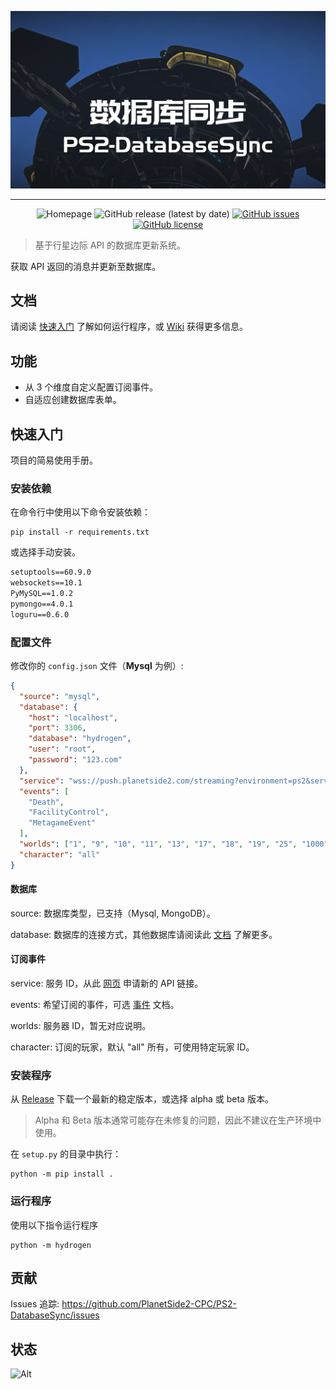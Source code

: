 ![项目横幅](images/banner.png)

***

<div align="center">

![Homepage](https://img.shields.io/badge/%E5%AE%98%E7%BD%91-ps2cpc.site-brightgreen)
![GitHub release (latest by date)](https://img.shields.io/github/v/release/PlanetSide2-CPC/PS2-DatabaseSync)
[![GitHub issues](https://img.shields.io/github/issues/PlanetSide2-CPC/PS2-DatabaseSync)](https://github.com/PlanetSide2-CPC/PS2-DatabaseSync/issues)
[![GitHub license](https://img.shields.io/github/license/PlanetSide2-CPC/PS2-DatabaseSync)](https://github.com/PlanetSide2-CPC/PS2-DatabaseSync/blob/master/LICENSE)

</div>

> 基于行星边际 API 的数据库更新系统。

获取 API 返回的消息并更新至数据库。

## 文档

请阅读 [快速入门](README.md#快速入门) 了解如何运行程序，或 [Wiki](https://github.com/PlanetSide2-CPC/PS2-DatabaseSync/wiki) 获得更多信息。

## 功能

- 从 3 个维度自定义配置订阅事件。
- 自适应创建数据库表单。

## 快速入门

项目的简易使用手册。

### 安装依赖

在命令行中使用以下命令安装依赖：

```shell
pip install -r requirements.txt
```

或选择手动安装。

```requirements.txt
setuptools==60.9.0
websockets==10.1
PyMySQL==1.0.2
pymongo==4.0.1
loguru==0.6.0
```

### 配置文件

修改你的 `config.json` 文件（**Mysql** 为例）:

```json
{
  "source": "mysql",
  "database": {
    "host": "localhost",
    "port": 3306,
    "database": "hydrogen",
    "user": "root",
    "password": "123.com"
  },
  "service": "wss://push.planetside2.com/streaming?environment=ps2&service-id=s:yinxue",
  "events": [
    "Death",
    "FacilityControl",
    "MetagameEvent"
  ],
  "worlds": ["1", "9", "10", "11", "13", "17", "18", "19", "25", "1000", "1001"],
  "character": "all"
}
```

#### 数据库

source: 数据库类型，已支持（Mysql, MongoDB）。

database: 数据库的连接方式，其他数据库请阅读此 [文档](https://github.com/PlanetSide2-CPC/PS2-DatabaseSync/wiki) 了解更多。

#### 订阅事件

service: 服务 ID，从此 [网页](http://census.daybreakgames.com/) 申请新的 API 链接。

events: 希望订阅的事件，可选 [事件](http://census.daybreakgames.com/#ps2-websocket-examples) 文档。

worlds: 服务器 ID，暂无对应说明。

character: 订阅的玩家，默认 "all" 所有，可使用特定玩家 ID。

### 安装程序

从 [Release](https://github.com/PlanetSide2-CPC/PS2-DatabaseSync/releases) 下载一个最新的稳定版本，或选择 alpha 或 beta 版本。

> Alpha 和 Beta 版本通常可能存在未修复的问题，因此不建议在生产环境中使用。

在 `setup.py` 的目录中执行：

```shell
python -m pip install .
```

### 运行程序

使用以下指令运行程序

```shell
python -m hydrogen
```

## 贡献

Issues 追踪: https://github.com/PlanetSide2-CPC/PS2-DatabaseSync/issues

## 状态

![Alt](https://repobeats.axiom.co/api/embed/8adf2bee0bb9adea9f3d4a1d25c55683f4c0ec2e.svg "Repobeats analytics image")
